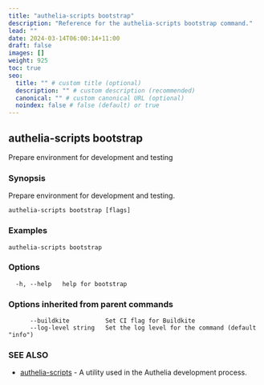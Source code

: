 ```yaml
---
title: "authelia-scripts bootstrap"
description: "Reference for the authelia-scripts bootstrap command."
lead: ""
date: 2024-03-14T06:00:14+11:00
draft: false
images: []
weight: 925
toc: true
seo:
  title: "" # custom title (optional)
  description: "" # custom description (recommended)
  canonical: "" # custom canonical URL (optional)
  noindex: false # false (default) or true
---
```


## authelia-scripts bootstrap

Prepare environment for development and testing

### Synopsis

Prepare environment for development and testing.

```
authelia-scripts bootstrap [flags]
```

### Examples

```
authelia-scripts bootstrap
```

### Options

```
  -h, --help   help for bootstrap
```

### Options inherited from parent commands

```
      --buildkite          Set CI flag for Buildkite
      --log-level string   Set the log level for the command (default "info")
```

### SEE ALSO

* [authelia-scripts](authelia-scripts.md)	 - A utility used in the Authelia development process.

